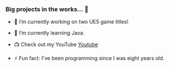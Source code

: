 ### Big projects in the works... 👋

- 🔭 I’m currently working on two UE5 game titles!

- 🌱 I’m currently learning Java.

- 📺 Check out my YouTube [Youtube](https://www.youtube.com/@maze2994)

- ⚡ Fun fact: I've been programming since I was eight years old.

